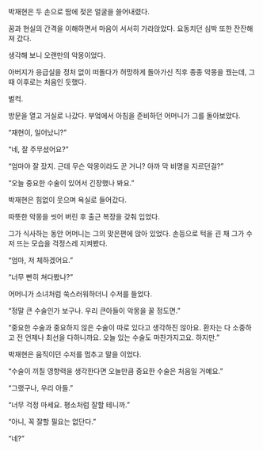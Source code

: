박재현은 두 손으로 땀에 젖은 얼굴을 쓸어내렸다.

꿈과 현실의 간격을 이해하면서 마음이 서서히 가라앉았다. 요동치던 심박 또한 잔잔해져 갔다.

생각해 보니 오랜만의 악몽이었다.

아버지가 응급실을 정처 없이 떠돌다가 허망하게 돌아가신 직후 종종 악몽을 꿨는데, 그때 이후로는 처음인 듯했다.

벌컥.

방문을 열고 거실로 나갔다. 부엌에서 아침을 준비하던 어머니가 그를 돌아보았다.

“재현이, 일어났니?”

“네, 잘 주무셨어요?”

“엄마야 잘 잤지. 근데 무슨 악몽이라도 꾼 거니? 아까 막 비명을 지르던걸?”

“오늘 중요한 수술이 있어서 긴장했나 봐요.”

박재현은 힘없이 웃으며 욕실로 들어갔다.

따뜻한 악몽을 씻어 버린 후 출근 복장을 갖춰 입었다.

그가 식사하는 동안 어머니는 그의 맞은편에 앉아 있었다. 손등으로 턱을 괸 채 그가 수저 뜨는 모습을 걱정스레 지켜봤다.

“엄마, 저 체하겠어요.”

“너무 빤히 쳐다봤나?”

어머니가 소녀처럼 쑥스러워하더니 수저를 들었다.

“정말 큰 수술인가 보구나. 우리 큰아들이 악몽을 꿀 정도면.”

“중요한 수술과 중요하지 않은 수술이 따로 있다고 생각하진 않아요. 환자는 다 소중하고 전 언제나 최선을 다하니까요. 오늘 있는 수술도 마찬가지고요. 하지만.”

박재현은 움직이던 수저를 멈추고 말을 이었다.

“수술이 끼칠 영향력을 생각한다면 오늘만큼 중요한 수술은 처음일 거예요.”

“그랬구나, 우리 아들.”

“너무 걱정 마세요. 평소처럼 잘할 테니까.”

“아니, 꼭 잘할 필요는 없단다.”

“네?”